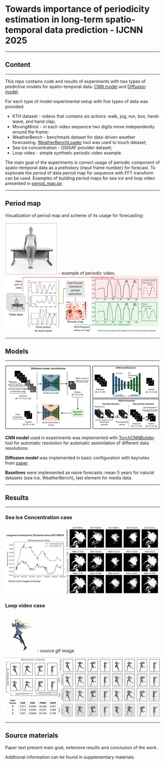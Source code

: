# Towards importance of periodicity estimation in long-term spatio-temporal data prediction - IJCNN 2025

___

## Content
___
This repo contains code and results of experiments with two types of predictive models for spatio-temporal data:
[CNN model](CNN) and [Diffusion model](Diffusion).

For each type of model experimental setup with five types of data was provided:
 
- KTH dataset - videos that contains six actions: walk, jog, run, box, hand-wave, and hand clap;
- MovingMnist -  in each video sequence two digits move independently around the frame;
- WeatherBench - benchmark dataset for data-driven weather forecasting.
[WeatherBenchLoader](https://github.com/ChrisLisbon/WeatherBenchLoader) tool 
was used to touch dataset;
- Sea ice concentration - OSISAF provider dataset;
- Loop video - simple synthetic periodic video example.

The main goal of the experiments is correct usage of periodic component of spatio-temporal data as a 
prehistory (input frame number) for forecast. To explorate the period of data period map for sequence with 
FFT transform can be used. Examples of building period maps for sea ice and loop video presented in 
[period_map.py](period_map.py).

___
## Period map
Visualization of period map and scheme of its usage for forecasting:

![loop_gif](media/leg.gif) - example of periodic video.
![scheme](media/proposed_approach.png)

___
## Models
___
![models](media/model_architecture.png)

**CNN model** used in experiments was implemented with [TorchCNNBuilder](https://github.com/ChrisLisbon/TorchCNNBuilder) tool for automatic 
resolution for automatic assimilation of different data resolutions. 

**Diffusion model** was implemented in basic configuration with keynotes from [paper](https://arxiv.org/pdf/2301.10972).

**Baselines** were implemented as naive forecasts: mean 5 years for natural datasets (sea ice, WeatherBench), 
last element for media data.

___
## Results
___


### **Sea Ice Concentration case**

![sea_ice](media/ice_prediction.png)

### **Loop video case**

<img src="media/anime.gif" alt="drawing" style="width:100px;"/> - source gif image

![anime](media/anime_pred.png)

___
## Source materials

Paper text present main goal, extensive results and conclusion of the work. 

Additional information can be found in supplementary materials. 